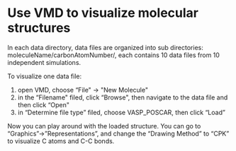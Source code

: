 # Use VMD to visualize molecular structures
In each data directory, data files are organized into sub directories: moleculeName/carbonAtomNumber/, each contains 10 data files from 10 independent simulations.

To visualize one data file:
1. open VMD, choose “File" -> "New Molecule"
2. in the “Filename" filed, click “Browse", then navigate to the data file and then click “Open"
3. in “Determine file type” filed, choose VASP_POSCAR, then click “Load”

Now you can play around with the loaded structure. You can go to “Graphics”->”Representations”, and change the “Drawing Method” to “CPK” to visualize C atoms and C-C bonds.